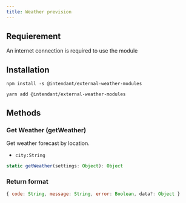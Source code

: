 ```yaml
---
title: Weather prevision
---
```

## Requierement
An internet connection is required to use the module
## Installation
```
npm install -s @intendant/external-weather-modules
```
```
yarn add @intendant/external-weather-modules
```
## Methods
### Get Weather (getWeather)
Get weather forecast by location.
- `city:String`  
```js 
static getWeather(settings: Object): Object 
```
### Return format
```js 
{ code: String, message: String, error: Boolean, data?: Object } 
```